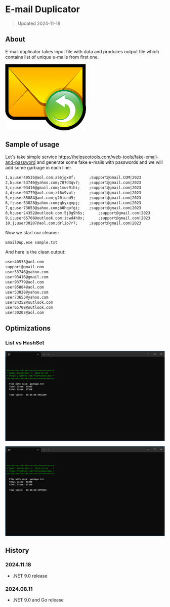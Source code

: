 # E-mail Duplicator

> Updated 2024-11-18

## About

E-mail duplicator takes input file with data and produces output file which contains list of unique e-mails from first one.

![Icon](originals/logo.png)

## Sample of usage

Let's take simple service <https://helpseotools.com/web-tools/fake-email-and-password> and generate some fake e-mails with passwords and we will add some garbage in each line:

```text
1,a;user40535@aol.com;a56jgx8f; 	 ;Support@Gmail.COM|2023
2,b;user53746@yahoo.com;787d3qv7; 	 ;support@gmail.com|2023
3,c;user93416@gmail.com;1mwz9ihi; 	 ;support@gmail.com|2023
4,d;user93779@aol.com;zt6x9vul; 	 ;support@gmail.com|2023
5,e;user85884@aol.com;g20iund9; 	 ;support@gmail.com|2023
6,f;user53028@yahoo.com;qkyxqmpj; 	 ;support@gmail.com|2023
7,g;user73653@yahoo.com;b0hqofgi; 	 ;support@gmail.com|2023
8,h;user24352@outlook.com;5j9g9h6s; 	 ;support@gmail.com|2023
9,i;user65708@outlook.com;icwd4h0x; 	 ;support@gmail.com|2023
10,j;user30207@aol.com;drlio7r7; 	 ;support@gmail.com|2023
```

Now we start our cleaner:

```bash
EmailDup.exe sample.txt
```

And here is the clean output:

```text
user40535@aol.com
support@gmail.com
user53746@yahoo.com
user93416@gmail.com
user93779@aol.com
user85884@aol.com
user53028@yahoo.com
user73653@yahoo.com
user24352@outlook.com
user65708@outlook.com
user30207@aol.com
```

## Optimizations

### List vs HashSet

![List Benchmark](originals/list.png)

![HashSet Benchmark](originals/hashset.png)

## History

### 2024.11.18

- .NET 9.0 release

### 2024.08.11

- .NET 9.0 and Go release
